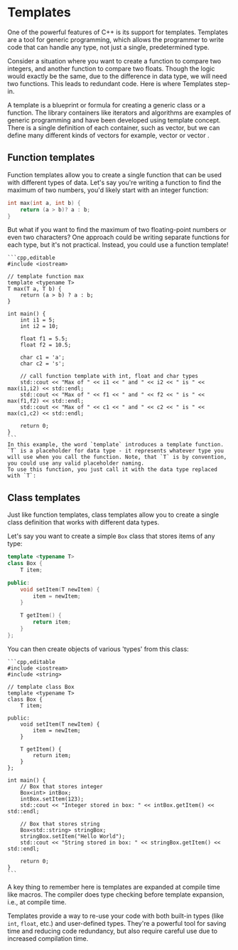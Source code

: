 # Templates


One of the powerful features of C++ is its support for templates. Templates are a tool for generic programming, which allows the programmer to write code that can handle any type, not just a single, predetermined type.

Consider a situation where you want to create a function to compare two integers, and another function to compare two floats. Though the logic would exactly be the same, due to the difference in data type, we will need two functions. This leads to redundant code. Here is where Templates step-in.

A template is a blueprint or formula for creating a generic class or a function. The library containers like iterators and algorithms are examples of generic programming and have been developed using template concept. There is a single definition of each container, such as vector, but we can define many different kinds of vectors for example, vector <int> or vector <T>.

## Function templates

Function templates allow you to create a single function that can be used with different types of data. Let's say you're writing a function to find the maximum of two numbers, you'd likely start with an integer function:

```cpp
int max(int a, int b) {
    return (a > b)? a : b;
}
```

But what if you want to find the maximum of two floating-point numbers or even two characters? One approach could be writing separate functions for each type, but it's not practical. Instead, you could use a function template!

~~~admonish example title="Template function example"
```cpp,editable
#include <iostream>

// template function max
template <typename T>
T max(T a, T b) {
    return (a > b) ? a : b;
}

int main() {
    int i1 = 5;
    int i2 = 10;

    float f1 = 5.5;
    float f2 = 10.5;

    char c1 = 'a';
    char c2 = 's';

    // call function template with int, float and char types
    std::cout << "Max of " << i1 << " and " << i2 << " is " << max(i1,i2) << std::endl;
    std::cout << "Max of " << f1 << " and " << f2 << " is " << max(f1,f2) << std::endl;
    std::cout << "Max of " << c1 << " and " << c2 << " is " << max(c1,c2) << std::endl;

    return 0;
}
```
In this example, the word `template` introduces a template function. `T` is a placeholder for data type - it represents whatever type you will use when you call the function. Note, that `T` is by convention, you could use any valid placeholder naming.
To use this function, you just call it with the data type replaced with `T`:
~~~

## Class templates

Just like function templates, class templates allow you to create a single class definition that works with different data types.

Let's say you want to create a simple `Box` class that stores items of any type:

```cpp
template <typename T>
class Box {
    T item;

public:
    void setItem(T newItem) {
        item = newItem;
    }

    T getItem() {
        return item;
    }
};
```

You can then create objects of various 'types' from this class:

~~~admonish example title="Template class example"
```cpp,editable
#include <iostream>
#include <string>

// template class Box
template <typename T>
class Box {
    T item;

public:
    void setItem(T newItem) {
        item = newItem;
    }

    T getItem() {
        return item;
    }
};

int main() {
    // Box that stores integer
    Box<int> intBox;
    intBox.setItem(123);
    std::cout << "Integer stored in box: " << intBox.getItem() << std::endl;

    // Box that stores string
    Box<std::string> stringBox;
    stringBox.setItem("Hello World");
    std::cout << "String stored in box: " << stringBox.getItem() << std::endl;

    return 0;
}
```
~~~

A key thing to remember here is templates are expanded at compile time like macros. The compiler does type checking before template expansion, i.e., at compile time.

Templates provide a way to re-use your code with both built-in types (like `int`, `float`, etc.) and user-defined types. They're a powerful tool for saving time and reducing code redundancy, but also require careful use due to increased compilation time.